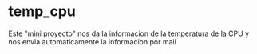 # temp_cpu
Este "mini proyecto" nos da la informacion de la temperatura de la CPU y nos envia automaticamente la informacion por mail
